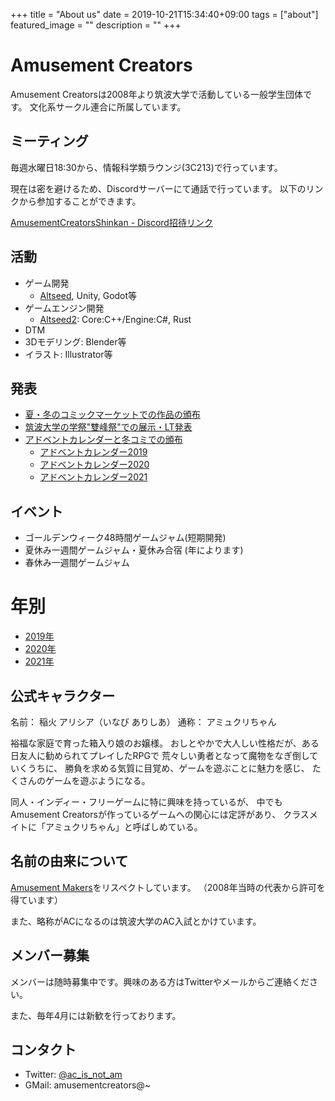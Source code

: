 +++
title =  "About us"
date = 2019-10-21T15:34:40+09:00
tags = ["about"]
featured_image = ""
description = ""
+++

# Amusement Creators
Amusement Creatorsは2008年より筑波大学で活動している一般学生団体です。
文化系サークル連合に所属しています。

## ミーティング
毎週水曜日18:30から、情報科学類ラウンジ(3C213)で行っています。

現在は密を避けるため、Discordサーバーにて通話で行っています。
以下のリンクから参加することができます。

[AmusementCreatorsShinkan - Discord招待リンク](https://discord.com/invite/ZqeEKMs8FC)

## 活動
- ゲーム開発
   - [Altseed](https://altseed.github.io), Unity, Godot等
- ゲームエンジン開発
   - [Altseed2](https://github.com/altseed/altseed2): Core:C++/Engine:C#, Rust
- DTM
- 3Dモデリング: Blender等
- イラスト: Illustrator等

## 発表
- [夏・冬のコミックマーケットでの作品の頒布](/tags/コミケ)
- [筑波大学の学祭"雙峰祭"での展示・LT発表](/tags/雙峰祭)
- [アドベントカレンダーと冬コミでの頒布](/tags/アドベントカレンダー)
  - [アドベントカレンダー2019](/tags/アドベントカレンダー2019)
  - [アドベントカレンダー2020](/tags/アドベントカレンダー2020)
  - [アドベントカレンダー2021](/tags/アドベントカレンダー2021)

## イベント

- ゴールデンウィーク48時間ゲームジャム(短期開発) <!-- [ゴールデンウィーク48時間ゲームジャム(短期開発)](/tags/ゲームジャム) -->
- 夏休み一週間ゲームジャム・夏休み合宿 (年によります)
- 春休み一週間ゲームジャム

# 年別

- [2019年](/tags/2019年)
- [2020年](/tags/2020年)
- [2021年](/tags/2021年)

## 公式キャラクター

名前： 稲火 アリシア（いなび ありしあ） 通称： アミュクリちゃん

裕福な家庭で育った箱入り娘のお嬢様。 おしとやかで大人しい性格だが、ある日友人に勧められてプレイしたRPGで 荒々しい勇者となって魔物をなぎ倒していくうちに、 勝負を求める気質に目覚め、ゲームを遊ぶことに魅力を感じ、 たくさんのゲームを遊ぶようになる。

同人・インディー・フリーゲームに特に興味を持っているが、 中でもAmusement Creatorsが作っているゲームへの関心には定評があり、 クラスメイトに「アミュクリちゃん」と呼ばしめている。

## 名前の由来について
[Amusement Makers](http://www.amusement-makers.org/)をリスペクトしています。 （2008年当時の代表から許可を得ています）

また、略称がACになるのは筑波大学のAC入試とかけています。

## メンバー募集
メンバーは随時募集中です。興味のある方はTwitterやメールからご連絡ください。

また、毎年4月には新歓を行っております。

## コンタクト
- Twitter: [@ac_is_not_am](https://twitter.com/ac_is_not_am)
- GMail: amusementcreators@~
